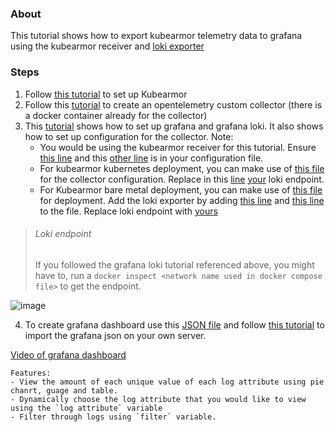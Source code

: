 ### About
This tutorial shows how to export kubearmor telemetry data to grafana using the kubearmor receiver and [loki exporter](https://github.com/open-telemetry/opentelemetry-collector-contrib/tree/main/exporter/lokiexporter)

### Steps
1. Follow [this tutorial](https://github.com/kubearmor/KubeArmor/blob/ce18fee4f87be7786dc1275aeb94ab7096c8b590/getting-started/deployment_guide.md#L20-L19) to set up Kubearmor
2. Follow this [tutorial](./tutorial.md#create-a-custom-opentelemetry-collector-distribution) to create an opentelemetry custom collector (there is a docker container already for the collector)
3. This [tutorial](https://grafana.com/docs/opentelemetry/collector/send-logs-to-loki/) shows how to set up grafana and grafana loki. It also shows how to set up configuration for the collector.
    Note:
    - You would be using the kubearmor receiver for this tutorial. Ensure [this line](../config.yml#L2-L4) and this [other line](../config.yml#L13-L14) is in your configuration file.
    - For kubearmor kubernetes deployment, you can make use of [this file](../collector-k8-manifest.yml) for the collector configuration. Replace in this [line](../collector-k8-manifest.yml#L16) [your](#loki-endpoint) loki endpoint. 
    - For Kubearmor bare metal deployment, you can make use of [this file](../config.yml) for deployment. Add the loki exporter by adding [this line](../collector-k8-manifest.yml#L15-L16) and [this line](../collector-k8-manifest.yml#L25) to the file. Replace loki endpoint with [yours](#loki-endpoint)


> ###### Loki endpoint
> If you followed the grafana loki tutorial referenced above, you might have to, run a `docker inspect <network name used in docker compose file>` to get the endpoint.



![image](https://user-images.githubusercontent.com/59079323/235289951-6842da6f-a020-4723-81f6-02bae0987d1c.png)

4. To create grafana dashboard use this [JSON file](../grafana_dashboard.json) and follow [this tutorial](https://grafana.com/docs/grafana/latest/dashboards/manage-dashboards/#import-a-dashboard) to import the grafana json on your own server.

[Video of grafana dashboard](https://1drv.ms/v/s!AqdT9dah_scBkD5QWHz--sK7acwZ?e=cmty14)

    Features:
    - View the amount of each unique value of each log attribute using pie chanrt, guage and table.
    - Dynamically choose the log attribute that you would like to view using the `log attribute` variable
    - Filter through logs using `filter` variable.
